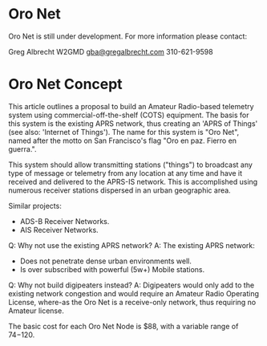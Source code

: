 # Oro Net

Oro Net is still under development. For more information please contact:

 Greg Albrecht W2GMD
 gba@gregalbrecht.com
 310-621-9598


# Oro Net Concept

This article outlines a proposal to build an Amateur Radio-based telemetry
system using commercial-off-the-shelf (COTS) equipment. The basis for this
system is the existing APRS network, thus creating an 'APRS of Things'
(see also: 'Internet of Things'). The name for this system is "Oro Net", named
after the motto on San Francisco's flag "Oro en paz. Fierro en guerra.".

This system should allow transmitting stations ("things") to broadcast any
type of message or telemetry from any location at any time and have it
received and delivered to the APRS-IS network. This is accomplished using
numerous receiver stations dispersed in an urban geographic area.

Similar projects:

* ADS-B Receiver Networks.
* AIS Receiver Networks.

Q: Why not use the existing APRS network?
A: The existing APRS network:
* Does not penetrate dense urban environments well.
* Is over subscribed with powerful (5w+) Mobile stations.

Q: Why not build digipeaters instead?
A: Digipeaters would only add to the existing network congestion and would
require an Amateur Radio Operating License, where-as the Oro Net is a
receive-only network, thus requiring no Amateur license.

The basic cost for each Oro Net Node is $88, with a variable range of $74-$120.
